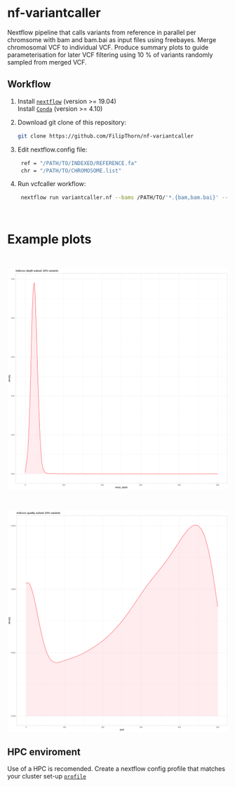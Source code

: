 # nf-variantcaller
Nextflow pipeline that calls variants from reference in parallel per chromsome with bam and bam.bai as input files using freebayes. Merge chromosomal VCF to individual VCF. Produce summary plots to guide parameterisation for later VCF filtering using 10 % of variants randomly sampled from merged VCF.   

## Workflow

1) Install [`nextflow`](https://www.nextflow.io/) (version >= 19.04) \
   Install [`Conda`](https://conda.io/miniconda.html) (version >= 4.10) 

2) Download git clone of this repository:
   ```bash
   git clone https://github.com/FilipThorn/nf-variantcaller
   ```
3) Edit nextflow.config file:
   ```bash
    ref = "/PATH/TO/INDEXED/REFERENCE.fa"
    chr = "/PATH/TO/CHROMOSOME.list"
   ```
4) Run vcfcaller workflow:
   ```bash
    nextflow run variantcaller.nf --bams /PATH/TO/'*.{bam,bam.bai}' --outdir PATH/TO/OUTDIR/
   ```
&nbsp;
&nbsp;
&nbsp;

# Example plots 
&nbsp;

![plot](./example_plots/Indivxxx_depth.png )

&nbsp;
&nbsp;

![plot](./example_plots/Indivxxx_quality.png)

## HPC enviroment
Use of a HPC is recomended. Create a nextflow config profile that matches your cluster set-up [`profile`]( https://www.nextflow.io/docs/latest/config.html#config-profiles)
